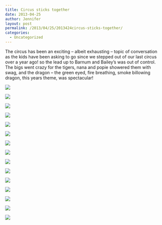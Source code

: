 ```yaml
---
title: Circus sticks together
date: 2013-04-25
author: Jennifer
layout: post
permalink: /2013/04/25/2013424circus-sticks-together/
categories:
  - Uncategorized
---
```

The circus has been an exciting &#8211; albeit exhausting &#8211; topic of conversation as the kids have been asking to go since we stepped out of our last circus over a year ago! so the lead up to Barnum and Bailey&#8217;s was out of control. The bigs went crazy for the tigers, nana and popie showered them with swag, and the dragon &#8211; the green eyed, fire breathing, smoke billowing dragon, this years theme, was spectacular!

<div class="image-gallery-wrapper">
  <p>
    <img src="http://static1.squarespace.com/static/50db6bb3e4b015296cd43789/50dfa5b1e4b0dc6320e0b5ea/51886181e4b0d557a72856f8/1430547599597/2013-04-20+14.42.49.jpg.49.jpg?format=original" />
  </p>

  <p>
    <img src="http://static1.squarespace.com/static/50db6bb3e4b015296cd43789/50dfa5b1e4b0dc6320e0b5ea/51886189e4b035414d37de0b/1367893707706/2013-04-20+12.25.57.jpg.57.jpg?format=original" />
  </p>

  <p>
    <img src="http://static1.squarespace.com/static/50db6bb3e4b015296cd43789/50dfa5b1e4b0dc6320e0b5ea/5188662ce4b0cac36db8a9c3/1430547590831/2013-04-20+11.37.30.jpg.30.jpg?format=original" />
  </p>

  <p>
    <img src="http://static1.squarespace.com/static/50db6bb3e4b015296cd43789/50dfa5b1e4b0dc6320e0b5ea/518865a8e4b035414d37e62f/1430547668627/2013-04-20+12.07.50.jpg.50.jpg?format=original" />
  </p>

  <p>
    <img src="http://static1.squarespace.com/static/50db6bb3e4b015296cd43789/50dfa5b1e4b0dc6320e0b5ea/518865c0e4b0124db671ab3a/1367893454099/2013-04-20+12.02.14.jpg.14.jpg?format=original" />
  </p>

  <p>
    <img src="http://static1.squarespace.com/static/50db6bb3e4b015296cd43789/50dfa5b1e4b0dc6320e0b5ea/518865d4e4b0c9fc9cb79ab0/1430547661006/2013-04-20+11.54.33.jpg.33.jpg?format=original" />
  </p>

  <p>
    <img src="http://static1.squarespace.com/static/50db6bb3e4b015296cd43789/50dfa5b1e4b0dc6320e0b5ea/518865e5e4b04186aaf7bebd/1430547673043/2013-04-20+11.48.56.jpg.56.jpg?format=original" />
  </p>

  <p>
    <img src="http://static1.squarespace.com/static/50db6bb3e4b015296cd43789/50dfa5b1e4b0dc6320e0b5ea/518865f6e4b0851a91a0cc2a/1430547641107/2013-04-20+11.46.38.jpg.38.jpg?format=original" />
  </p>

  <p>
    <img src="http://static1.squarespace.com/static/50db6bb3e4b015296cd43789/50dfa5b1e4b0dc6320e0b5ea/5188660ae4b00d33ee9c6c69/1367893527554/2013-04-20+11.40.17.jpg.17.jpg?format=original" />
  </p>

  <p>
    <img src="http://static1.squarespace.com/static/50db6bb3e4b015296cd43789/50dfa5b1e4b0dc6320e0b5ea/5188663ee4b091a1ff87b572/1367893578878/2013-04-20+11.27.02.jpg.02.jpg?format=original" />
  </p>

  <p>
    <img src="http://static1.squarespace.com/static/50db6bb3e4b015296cd43789/50dfa5b1e4b0dc6320e0b5ea/51b52b35e4b08f55af5283cb/1370827578345/P4200383.JPG" />
  </p>

  <p>
    <img src="http://static1.squarespace.com/static/50db6bb3e4b015296cd43789/50dfa5b1e4b0dc6320e0b5ea/51b52b6ee4b087d92d563f58/1370827634139/P4200388.JPG" />
  </p>

  <p>
    <img src="http://static1.squarespace.com/static/50db6bb3e4b015296cd43789/50dfa5b1e4b0dc6320e0b5ea/51b52b80e4b070ccb3197bf1/1370827652359/P4200400.JPG" />
  </p>

  <p>
    <img src="http://static1.squarespace.com/static/50db6bb3e4b015296cd43789/50dfa5b1e4b0dc6320e0b5ea/51b52b8be4b047630359e526/1370827664281/P4200401.JPG" />
  </p>

  <p>
    <img src="http://static1.squarespace.com/static/50db6bb3e4b015296cd43789/50dfa5b1e4b0dc6320e0b5ea/51b52bbde4b0797e330096c0/1370827713728/P4200422.JPG" />
  </p>
</div>
